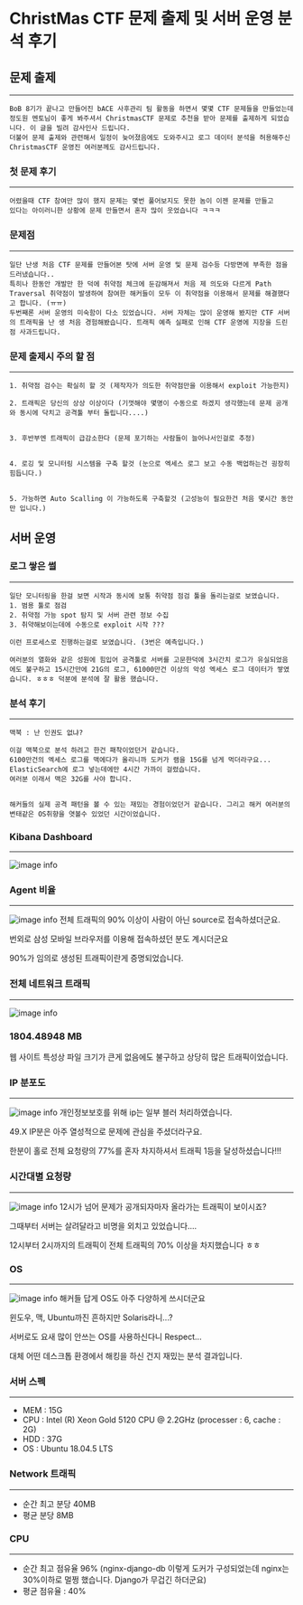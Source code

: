 # ChristMas CTF 문제 출제 및 서버 운영 분석 후기


## 문제 출제
---
    BoB 8기가 끝나고 만들어진 bACE 사후관리 팀 활동을 하면서 몇몇 CTF 문제들을 만들었는데
    정도원 멘토님이 좋게 봐주셔서 ChristmasCTF 문제로 추천을 받아 문제를 출제하게 되었습니다. 이 글을 빌려 감사인사 드립니다.
    더불어 문제 출제와 관련해서 일정이 늦어졌음에도 도와주시고 로그 데이터 분석을 허용해주신 ChristmasCTF 운영진 여러분께도 감사드립니다.


### 첫 문제 후기
---
    어렸을때 CTF 참여만 많이 했지 문제는 몇번 풀어보지도 못한 놈이 이젠 문제를 만들고 
    있다는 아이러니한 상황에 문제 만들면서 혼자 많이 웃었습니다 ㅋㅋㅋ

### 문제점 
---
    일단 난생 처음 CTF 문제를 만들어본 탓에 서버 운영 및 문제 검수등 다방면에 부족한 점을 드러냈습니다.. 
    특히나 한동안 개발만 한 덕에 취약점 체크에 둔감해져서 처음 제 의도와 다르게 Path Traversal 취약점이 발생하여 참여한 해커들이 모두 이 취약점을 이용해서 문제를 해결했다고 합니다. (ㅠㅠ)
    두번째론 서버 운영의 미숙함이 다소 있었습니다. 서버 자체는 많이 운영해 봤지만 CTF 서버의 트래픽을 난 생 처음 경험해봤습니다. 트래픽 예측 실패로 인해 CTF 운영에 지장을 드린점 사과드립니다.


### 문제 출제시 주의 할 점 
---
    1. 취약점 검수는 확실히 할 것 (제작자가 의도한 취약점만을 이용해서 exploit 가능한지)
   
    2. 트래픽은 당신의 상상 이상이다 (기껏해야 몇명이 수동으로 하겠지 생각했는데 문제 공개와 동시에 닥치고 공격툴 부터 돌립니다....)


    3. 후반부엔 트래픽이 급감소한다 (문제 포기하는 사람들이 늘어나서인걸로 추정)


    4. 로깅 및 모니터링 시스템을 구축 할것 (눈으로 엑세스 로그 보고 수동 백업하는건 굉장히 힘듭니다.)


    5. 가능하면 Auto Scalling 이 가능하도록 구축할것 (고성능이 필요한건 처음 몇시간 동안만 입니다.)


## 서버 운영

### 로그 쌓은 썰 
---
    일단 모니터링을 한걸 보면 시작과 동시에 보통 취약점 점검 툴을 돌리는걸로 보였습니다.
    1. 범용 툴로 점검
    2. 취약점 가능 spot 탐지 및 서버 관련 정보 수집
    3. 취약해보이는데에 수동으로 exploit 시작 ??? 

    이런 프로세스로 진행하는걸로 보였습니다. (3번은 예측입니다.)

    여러분의 열화와 같은 성원에 힘입어 공격툴로 서버를 고문한덕에 3시간치 로그가 유실되었음에도 불구하고 15시간만에 21G의 로그, 61000만건 이상의 악성 엑세스 로그 데이터가 쌓였습니다. ㅎㅎㅎ 덕분에 분석에 잘 활용 했습니다.


### 분석 후기 
---

    맥북 : 난 인권도 없냐?

    이걸 맥북으로 분석 하려고 한건 패착이었던거 같습니다. 
    6100만건의 엑세스 로그를 맥에다가 올리니까 도커가 램을 15G를 넘게 먹더라구요... 
    ElasticSearch에 로그 넣는데에만 4시간 가까이 걸렸습니다.
    여러분 이래서 맥은 32G를 사야 합니다.


    해커들의 실제 공격 패턴을 볼 수 있는 재밌는 경험이었던거 같습니다. 그리고 해커 여러분의
    변태같은 OS취향을 엿볼수 있었던 시간이었습니다.
    

### Kibana Dashboard
---
![image info](./image/dashboard.png)



### Agent 비율 
---
![image info](./image/agent.png)
전체 트래픽의 90% 이상이 사람이 아닌 source로 접속하셨더군요.

번외로 삼성 모바일 브라우저를 이용해 접속하셨던 분도 계시더군요

90%가 임의로 생성된 트래픽이란게 증명되었습니다.


### 전체 네트워크 트래픽
---
![image info](./image/traffic.png)

 ### 1804.48948 MB
웹 사이트 특성상 파일 크기가 큰게 없음에도 불구하고 상당히 많은 트래픽이었습니다.


### IP 분포도
---
![image info](./image/ip.png)
개인정보보호를 위해 ip는 일부 블러 처리하였습니다. 

49.X IP분은 아주 열성적으로 문제에 관심을 주셨더라구요.

한분이 홀로 전체 요청량의 77%를 혼자 차지하셔서 트래픽 1등을 달성하셨습니다!!!



### 시간대별 요청량
---
![image info](./image/date.png)
12시가 넘어 문제가 공개되자마자 올라가는 트래픽이 보이시죠?

그때부터 서버는 살려달라고 비명을 외치고 있었습니다....

12시부터 2시까지의 트래픽이 전체 트래픽의 70% 이상을 차지했습니다 ㅎㅎ


### OS
---
![image info](./image/os.png)
해커들 답게 OS도 아주 다양하게 쓰시더군요 

윈도우, 맥, Ubuntu까진 흔하지만 Solaris라니...?  

서버로도 요새 많이 안쓰는 OS를 사용하신다니 Respect...

대체 어떤 데스크톱 환경에서 해킹을 하신 건지 재밌는 분석 결과입니다.

### 서버 스펙 
---
* MEM : 15G
* CPU : Intel (R) Xeon Gold 5120 CPU @ 2.2GHz (processer : 6, cache : 2G)
* HDD : 37G
* OS : Ubuntu 18.04.5 LTS


### Network 트래픽 
---
* 순간 최고 분당 40MB
* 평균 분당 8MB

### CPU
---
* 순간 최고 점유율 96% (nginx-django-db 이렇게 도커가 구성되었는데 nginx는 30%이하로 멀쩡 했습니다. Django가 무겁긴 하더군요)
* 평균 점유율 : 40%

